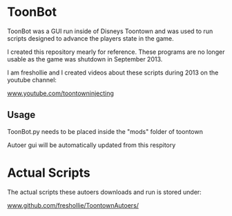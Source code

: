 # ToonBot
ToonBot was a GUI run inside of Disneys Toontown and was used to run scripts designed to advance the players state in the game.

I created this repository mearly for reference. These programs are no longer usable as the game was shutdown in September 2013.

I am freshollie and I created videos about these scripts during 2013 on the youtube channel:

www.youtube.com/toontowninjecting

Usage
-----
ToonBot.py needs to be placed inside the "mods" folder of toontown

Autoer gui will be automatically updated from this respitory

# Actual Scripts

The actual scripts these autoers downloads and run is stored under:

www.github.com/freshollie/ToontownAutoers/
